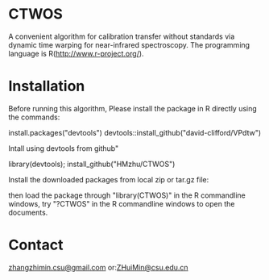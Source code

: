 # CTWOS
A convenient algorithm for calibration transfer without standards via dynamic time warping for near-infrared spectroscopy. The programming language is R(http://www.r-project.org/).
# Installation

Before running this algorithm, Please install the package in R directly using the commands:

install.packages("devtools")
devtools::install_github("david-clifford/VPdtw")

Intall using devtools from github"

library(devtools); 
install_github("HMzhu/CTWOS")

Install the downloaded packages from local zip or tar.gz file:

then load the package through "library(CTWOS)" in the R commandline windows, try "?CTWOS" in the R commandline windows to open the documents.
# Contact
zhangzhimin.csu@gmail.com or:ZHuiMin@csu.edu.cn

